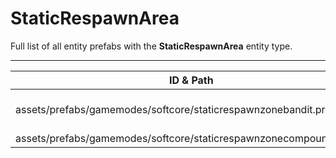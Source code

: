 # StaticRespawnArea
Full list of all <Badge type="warning" text="2"/> entity prefabs with the **StaticRespawnArea** entity type.

---
| ID & Path |
| --- |
| <a href="#3810400291"><Badge id="3810400291" type="tip" text="#"/></a> <Badge type="tip" text="3810400291"/> <br> assets/prefabs/gamemodes/softcore/staticrespawnzonebandit.prefab |
| <a href="#1919922518"><Badge id="1919922518" type="tip" text="#"/></a> <Badge type="tip" text="1919922518"/> <br> assets/prefabs/gamemodes/softcore/staticrespawnzonecompound.prefab |
